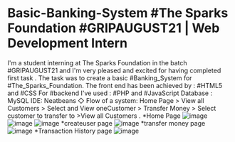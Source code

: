 # Basic-Banking-System #The Sparks Foundation  #GRIPAUGUST21 | Web Development Intern 
 I'm a student interning at The Sparks Foundation in the batch #GRIPAUGUST21 and I'm very pleased and excited for having completed first task .
The task was to create a basic #Banking_System for #The_Sparks_Foundation.
The front end has been achieved by : #HTML5 and #CSS
For #backend I've used : #PHP and #JavaScript 
Database : MySQL
IDE: Neatbeans
◇ Flow of a system: Home Page > View all Customers > Select and View oneCustomer > Transfer Money > Select customer to transfer to >View all Customers .
*Home Page
![image](https://user-images.githubusercontent.com/55503264/128783569-b18c54f8-cb4c-4bda-9b7e-597115884468.png)
![image](https://user-images.githubusercontent.com/55503264/128783634-f2c4e325-e54d-4851-bb7f-ca9d0bee45c7.png)
![image](https://user-images.githubusercontent.com/55503264/128783752-d503a668-e373-45f9-8993-be136687e41b.png)
*createuser page
![image](https://user-images.githubusercontent.com/55503264/128783853-08a325c4-a3a2-43c6-b48a-fc1460e73b36.png)
*transfer money page
![image](https://user-images.githubusercontent.com/55503264/128783918-b92d5986-e0d2-4978-8459-3ca280184d19.png)
*Transaction History page
![image](https://user-images.githubusercontent.com/55503264/128784033-25d635c3-825e-4473-a2ff-2d5183452daf.png)


